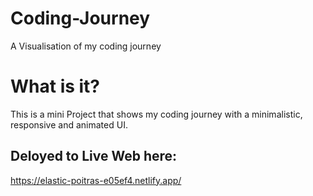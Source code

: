 # Coding-Journey
A Visualisation of my coding journey

# What is it?
This is a mini Project that shows my coding journey with a minimalistic, responsive and animated UI. 

## Deloyed to Live Web here:
https://elastic-poitras-e05ef4.netlify.app/
